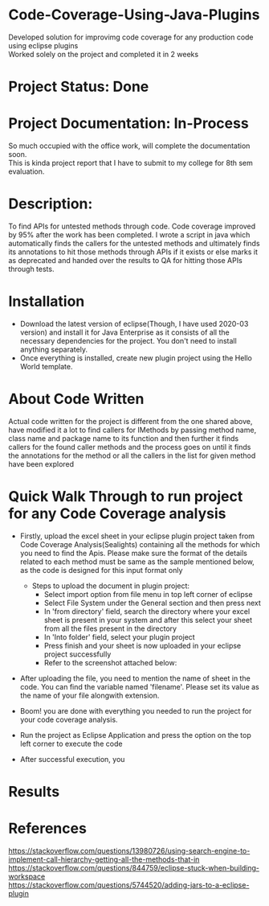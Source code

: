 # Code-Coverage-Using-Java-Plugins
Developed solution for improvimg code coverage for any production code using eclipse plugins </br>
Worked solely on the project and completed it in 2 weeks </br>

# Project Status: Done
# Project Documentation: In-Process
So much occupied with the office work, will complete the documentation soon.</br>
This is kinda project report that I have to submit to my college for 8th sem evaluation.</br>

# Description: 
To find APIs for untested methods through code. Code coverage improved by 95% after the work has been completed. I wrote a script in java which automatically finds the callers for the untested methods and ultimately finds its annotations to hit those methods through APIs if it exists or else marks it as deprecated and handed over the results to QA for hitting those APIs through tests.</br>

# Installation
- Download the latest version of eclipse(Though, I have used 2020-03 version) and install it for Java Enterprise as it consists of all the necessary dependencies for the project. You don't need to install anything separately.
- Once everything is installed, create new plugin project using the Hello World template.

# About Code Written
Actual code written for the project is different from the one shared above, have modified it a lot to find callers for IMethods by passing method name, class name and package name to its function and then further it finds callers for the found caller methods and the process goes on until it finds the annotations for the method or all the callers in the list for given method have been explored</br>

# Quick Walk Through to run project for any Code Coverage analysis
- Firstly, upload the excel sheet in your eclipse plugin project taken from Code Coverage Analysis(Sealights) containing all the methods for which you need to find the Apis. Please make sure the format of the details related to each method must be same as the sample mentioned below, as the code is designed for this input format only 
  - Steps to upload the document in plugin project:
    - Select import option from file menu in top left corner of eclipse
    - Select File System under the General section and then press next
    - In 'from directory' field, search the directory where your excel sheet is present in your system and after this select       your sheet from all the files present in the directory
    - In 'Into folder' field, select your plugin project
    - Press finish and your sheet is now uploaded in your eclipse project successfully
    - Refer to the screenshot attached below:
    
- After uploading the file, you need to mention the name of sheet in the code. You can find the variable named 'filename'.
  Please set its value as the name of your file alongwith extension.
- Boom! you are done with everything you needed to run the project for your code coverage analysis.
- Run the project as Eclipse Application and press the option on the top left corner to execute the code
- After successful execution, you

# Results

# References
https://stackoverflow.com/questions/13980726/using-search-engine-to-implement-call-hierarchy-getting-all-the-methods-that-in </br>
https://stackoverflow.com/questions/844759/eclipse-stuck-when-building-workspace </br>
https://stackoverflow.com/questions/5744520/adding-jars-to-a-eclipse-plugin </br>

